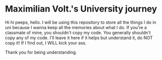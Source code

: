 # Maximilian Volt.'s University journey

Hi hi peeps, hello. I will be using this repository to store all the things I do in uni because I wanna keep all the memories about what I do. If you're a classmate of mine, you shouldn't copy my code. You generally shouldn't copy any of my code. I'll leave it here if it helps but understand it, do NOT copy it! If I find out, I WILL kick your ass.

Thank you for being understanding.
